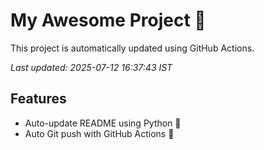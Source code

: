 # My Awesome Project 🚀

This project is automatically updated using GitHub Actions.

_Last updated: 2025-07-12 16:37:43 IST_

## Features
- Auto-update README using Python 🐍
- Auto Git push with GitHub Actions 🤖
